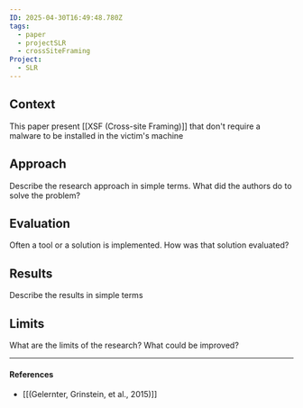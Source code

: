 ```yaml
---
ID: 2025-04-30T16:49:48.780Z
tags:
  - paper
  - projectSLR
  - crossSiteFraming
Project:
  - SLR
---
```

## Context

This paper present [[XSF (Cross-site Framing)]] that don't require a malware to be installed in the victim's machine

## Approach

Describe the research approach in simple terms. What did the authors do to solve the problem?

## Evaluation

Often a tool or a solution is implemented. How was that solution evaluated?

## Results

Describe the results in simple terms

## Limits

What are the limits of the research? What could be improved?

---
#### References
- [[(Gelernter, Grinstein, et al., 2015)]]
